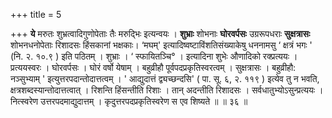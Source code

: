 +++
title = 5

+++
**ये** मरुतः शुभ्रत्वादिगुणोपेताः तैः मरुद्भिः इत्यन्वयः । **शुभ्राः** शोभनाः **घोरवर्पसः** उग्ररूपधराः **सुक्षत्रासः** शोभनधनोपेताः रिशादसः हिंसकानां भक्षकाः। ‘मघम्' इत्यादिष्वष्टाविंशतिसंख्याकेषु धननामसु ‘ क्षत्रं भगः ' (नि. २. १०.९ ) इति पठितम् । शुभ्राः ।  ‘ स्फायितञ्चि° । इत्यादिना शुभेः औणादिको रक्प्रत्ययः । प्रत्ययस्वरः । घोरवर्पसः । घोरं वर्षो येषाम् । बहुव्रीहौ पूर्वपदप्रकृतिस्वरत्वम् । सुक्षत्रासः । बहुव्रीहौ: नञ्सुभ्याम् ' इत्युत्तरपदान्तोदात्तत्वम् । ' आद्युदात्तं द्व्यच्छन्दसि' ( पा. सू. ६, २. ११९ ) इत्येव तु न भवति, क्षत्रशब्दस्यान्तोदात्तत्वात् । रिशन्ति हिंसन्तीति रिशाः । तान् अदन्तीति रिशादसः । सर्वधातुभ्योऽसुन्प्रत्ययः । नित्स्वरेण उत्तरपदमाद्युदात्तम् । कृदुत्तरपदप्रकृतिस्वरेण स एव शिष्यते ॥ ॥ ३६ ॥